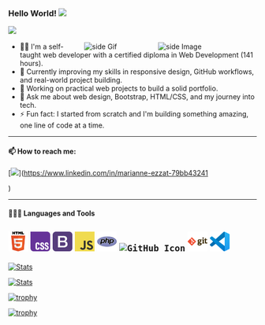 ### Hello World! <img src="https://github.com/sciencepal/sciencepal/blob/master/assets/Hi.gif" width="29px">

![](https://komarev.com/ghpvc/?username=MarianEzzat&label=Profile%20Visits&color=blue&style=for-the-badge)

<img src="https://github.com/sciencepal/sciencepal/blob/master/assets/life_balance.gif" alt="side Image" align="right" width="200" height="auto" />
<a href="#"> <img src="https://media3.giphy.com/media/ZEB6yFbLnhyQf7g3hn/giphy.gif" alt="side Gif" align="right" width="150" height="auto"/> </a>

- 👩‍💻 I'm a self-taught web developer with a certified diploma in Web Development (141 hours).
- 🌱 Currently improving my skills in responsive design, GitHub workflows, and real-world project building.
- 🚀 Working on practical web projects to build a solid portfolio.
- 💬 Ask me about web design, Bootstrap, HTML/CSS, and my journey into tech.
- ⚡ Fun fact: I started from scratch and I'm building something amazing, one line of code at a time.

---

#### 📫 How to reach me:

[<img src="https://img.icons8.com/color/48/000000/linkedin.png" width="3.5%"/>](https://www.linkedin.com/in/marianne-ezzat-79bb43241

)  
<!-- يمكنك إضافة روابط أخرى لاحقًا -->

---


#### 👩🏻‍💻 Languages and Tools <br />

<code><img height="40" src="https://raw.githubusercontent.com/github/explore/master/topics/html/html.png" alt="HTML"></code>
<code><img height="40" src="https://raw.githubusercontent.com/github/explore/master/topics/css/css.png" alt="CSS"></code>
<code><img height="40" src="https://raw.githubusercontent.com/github/explore/master/topics/bootstrap/bootstrap.png" alt="Bootstrap"></code>
<code><img height="40" src="https://raw.githubusercontent.com/github/explore/master/topics/javascript/javascript.png" alt="JavaScript"></code>
<code><img height="40" src="https://raw.githubusercontent.com/github/explore/master/topics/php/php.png" alt="PHP"></code>
<code><img height="40" src="https://cdn-icons-png.flaticon.com/512/25/25231.png" alt="GitHub Icon"></code>
<code><img height="40" src="https://raw.githubusercontent.com/github/explore/master/topics/git/git.png" alt="Git"></code>
<code><img height="40" src="https://raw.githubusercontent.com/github/explore/master/topics/visual-studio-code/visual-studio-code.png" alt="VS Code"></code>
---

[![Stats](https://github-readme-stats.vercel.app/api?username=MarianEzzat&show_icons=true&theme=radical)](https://github-readme-stats.vercel.app/api?username=MarianEzzat&show_icons=true&theme=radical)

[![Stats](https://github-readme-stats.vercel.app/api?username=MarianEzzat&show_icons=true&theme=radical)](https://github-readme-stats.vercel.app/api?username=MarianEzzat&show_icons=true&theme=radical)

[![trophy](https://github-profile-trophy.vercel.app/?username=MarianEzzat&theme=juicyfresh&no-frame=true&row=1&&margin-w=20&no-bg=true)](https://github-profile-trophy.vercel.app/?username=MarianEzzat&theme=juicyfresh&no-frame=true&row=1&&margin-w=20&no-bg=true)


[![trophy](https://github-profile-trophy.vercel.app/?username=MarianEzzat&theme=juicyfresh&no-frame=true&row=1&&margin-w=20&no-bg=true)](https://github-profile-trophy.vercel.app/?username=MarianEzzat&theme=juicyfresh&no-frame=true&row=1&&margin-w=20&no-bg=true)
